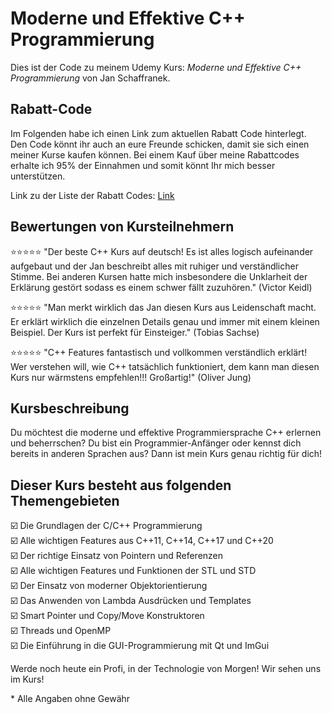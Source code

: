 # Moderne und Effektive C++ Programmierung

Dies ist der Code zu meinem Udemy Kurs:
*Moderne und Effektive C++ Programmierung* von Jan Schaffranek.

## Rabatt-Code

Im Folgenden habe ich einen Link zum aktuellen Rabatt Code hinterlegt. Den Code könnt ihr auch an eure Freunde schicken, damit sie sich einen meiner Kurse kaufen können. Bei einem Kauf über meine Rabattcodes erhalte ich 95% der Einnahmen und somit könnt Ihr mich besser unterstützen.

Link zu der Liste der Rabatt Codes: [Link](https://github.com/franneck94/YoutubeVideos/blob/master/README.md)

## Bewertungen von Kursteilnehmern

⭐⭐⭐⭐⭐ "Der beste C++ Kurs auf deutsch! Es ist alles logisch aufeinander aufgebaut und der Jan beschreibt alles mit ruhiger und verständlicher Stimme. Bei anderen Kursen hatte mich insbesondere die Unklarheit der Erklärung gestört sodass es einem schwer fällt zuzuhören." (Victor Keidl)

⭐⭐⭐⭐⭐ "Man merkt wirklich das Jan diesen Kurs aus Leidenschaft macht. Er erklärt wirklich die einzelnen Details genau und immer mit einem kleinen Beispiel. Der Kurs ist perfekt für Einsteiger." (Tobias Sachse)

⭐⭐⭐⭐⭐ "C++ Features fantastisch und vollkommen verständlich erklärt! Wer verstehen will, wie C++ tatsächlich funktioniert, dem kann man diesen Kurs nur wärmstens empfehlen!!! Großartig!" (Oliver Jung)

## Kursbeschreibung

Du möchtest die moderne und effektive Programmiersprache C++ erlernen und beherrschen?
Du bist ein Programmier-Anfänger oder kennst dich bereits in anderen Sprachen aus?
Dann ist mein Kurs genau richtig für dich!

## Dieser Kurs besteht aus folgenden Themengebieten

☑️ Die Grundlagen der C/C++ Programmierung  
☑️ Alle wichtigen Features aus C++11, C++14, C++17 und C++20  
☑️ Der richtige Einsatz von Pointern und Referenzen  
☑️ Alle wichtigen Features und Funktionen der STL und STD  
☑️ Der Einsatz von moderner Objektorientierung  
☑️ Das Anwenden von Lambda Ausdrücken und Templates  
☑️ Smart Pointer und Copy/Move Konstruktoren  
☑️ Threads und OpenMP  
☑️ Die Einführung in die GUI-Programmierung mit Qt und ImGui  

Werde noch heute ein Profi, in der Technologie von Morgen!
Wir sehen uns im Kurs!


\* Alle Angaben ohne Gewähr
